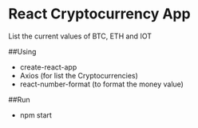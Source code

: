 # React Cryptocurrency App
List the current values of BTC, ETH and IOT 

##Using
- create-react-app
- Axios (for list the Cryptocurrencies)
- react-number-format (to format the money value)

##Run
- npm start
